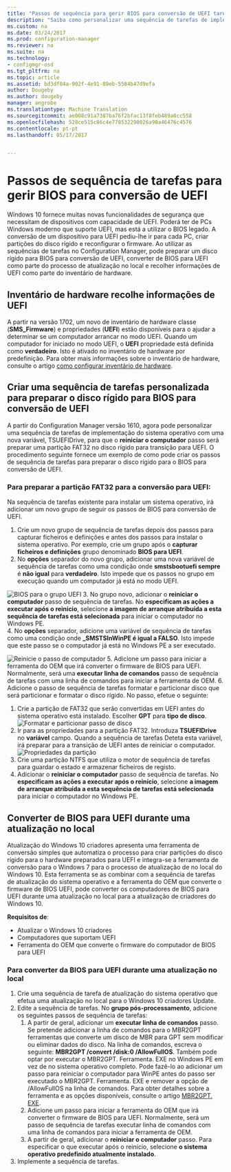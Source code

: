 ```yaml
---
title: "Passos de sequência para gerir BIOS para conversão de UEFI tarefas | O Configuration Manager"
description: "Saiba como personalizar uma sequência de tarefas de implementação do sistema operativo para preparar uma partição FAT32 para transição para UEFI."
ms.custom: na
ms.date: 03/24/2017
ms.prod: configuration-manager
ms.reviewer: na
ms.suite: na
ms.technology:
- configmgr-osd
ms.tgt_pltfrm: na
ms.topic: article
ms.assetid: bd3df04a-902f-4e91-89eb-5584b47d9efa
author: Dougeby
ms.author: dougeby
manager: angrobe
ms.translationtype: Machine Translation
ms.sourcegitcommit: ae008c91a7387ba76f2bfac13f8feb489a0cc558
ms.openlocfilehash: 528ce515c86c4e778532290026a90a46476c4576
ms.contentlocale: pt-pt
ms.lasthandoff: 05/17/2017


---
```

# <a name="task-sequence-steps-to-manage-bios-to-uefi-conversion"></a>Passos de sequência de tarefas para gerir BIOS para conversão de UEFI
Windows 10 fornece muitas novas funcionalidades de segurança que necessitam de dispositivos com capacidade de UEFI. Poderá ter de PCs Windows moderno que suporte UEFI, mas está a utilizar o BIOS legado. A conversão de um dispositivo para UEFI pediu-lhe ir para cada PC, criar partições do disco rígido e reconfigurar o firmware. Ao utilizar as sequências de tarefas no Configuration Manager, pode preparar um disco rígido para BIOS para conversão de UEFI, converter de BIOS para UEFI como parte do processo de atualização no local e recolher informações de UEFI como parte do inventário de hardware.

## <a name="hardware-inventory-collects-uefi-information"></a>Inventário de hardware recolhe informações de UEFI
A partir na versão 1702, um novo de inventário de hardware classe (**SMS_Firmware**) e propriedades (**UEFI**) estão disponíveis para o ajudar a determinar se um computador arrancar no modo UEFI. Quando um computador for iniciado no modo UEFI, o **UEFI** propriedade está definida como **verdadeiro**. Isto é ativado no inventário de hardware por predefinição. Para obter mais informações sobre o inventário de hardware, consulte o artigo [como configurar inventário de hardware](/sccm/core/clients/manage/inventory/configure-hardware-inventory).

## <a name="create-a-custom-task-sequence-to-prepare-the-hard-drive-for-bios-to-uefi-conversion"></a>Criar uma sequência de tarefas personalizada para preparar o disco rígido para BIOS para conversão de UEFI
A partir do Configuration Manager versão 1610, agora pode personalizar uma sequência de tarefas de implementação do sistema operativo com uma nova variável, TSUEFIDrive, para que o **reiniciar o computador** passo será preparar uma partição FAT32 no disco rígido para transição para UEFI. O procedimento seguinte fornece um exemplo de como pode criar os passos de sequência de tarefas para preparar o disco rígido para o BIOS para conversão de UEFI.

### <a name="to-prepare-the-fat32-partition-for-the-conversion-to-uefi"></a>Para preparar a partição FAT32 para a conversão para UEFI:
Na sequência de tarefas existente para instalar um sistema operativo, irá adicionar um novo grupo de seguir os passos de BIOS para conversão de UEFI.

1. Crie um novo grupo de sequência de tarefas depois dos passos para capturar ficheiros e definições e antes dos passos para instalar o sistema operativo. Por exemplo, crie um grupo após o **capturar ficheiros e definições** grupo denominado **BIOS para UEFI**.
2. No **opções** separador do novo grupo, adicionar uma nova variável de sequência de tarefas como uma condição onde **smstsbootuefi sempre** é **não igual** para **verdadeiro**. Isto impede que os passos no grupo em execução quando um computador já está no modo UEFI.

  ![BIOS para o grupo UEFI](../../core/get-started/media/BIOS-to-UEFI-group.png)
3. No grupo novo, adicionar o **reiniciar o computador** passo de sequência de tarefas. No **especificam as ações a executar após o reinício**, selecione **a imagem de arranque atribuída a esta sequência de tarefas está selecionada** para iniciar o computador no Windows PE.  
4. No **opções** separador, adicione uma variável de sequência de tarefas como uma condição onde **_SMSTSInWinPE é igual a FALSO**. Isto impede que este passo se o computador já está no Windows PE a ser executado.

  ![Reinicie o passo de computador](../../core/get-started/media/restart-in-windows-pe.png)
5. Adicione um passo para iniciar a ferramenta do OEM que irá converter o firmware de BIOS para UEFI. Normalmente, será uma **executar linha de comandos** passo de sequência de tarefas com uma linha de comandos para iniciar a ferramenta de OEM.
6. Adicione o passo de sequência de tarefas formatar e particionar disco que será particionar e formatar o disco rígido. No passo, efetue o seguinte:
  1. Crie a partição de FAT32 que serão convertidas em UEFI antes do sistema operativo está instalado. Escolher **GPT** para **tipo de disco**.
    ![Formatar e particionar passo de disco](../media/format-and-partition-disk.png)
  2. Ir para as propriedades para a partição FAT32. Introduza **TSUEFIDrive** no **variável** campo. Quando a sequência de tarefas Deteta esta variável, irá preparar para a transição de UEFI antes de reiniciar o computador.
    ![Propriedades da partição](../../core/get-started/media/partition-properties.png)
  3. Crie uma partição NTFS que utiliza o motor de sequência de tarefas para guardar o estado e armazenar ficheiros de registo.
7. Adicionar o **reiniciar o computador** passo de sequência de tarefas. No **especificam as ações a executar após o reinício**, selecione **a imagem de arranque atribuída a esta sequência de tarefas está selecionada** para iniciar o computador no Windows PE.  

## <a name="convert-from-bios-to-uefi-during-an-in-place-upgrade"></a>Converter de BIOS para UEFI durante uma atualização no local
Atualização do Windows 10 criadores apresenta uma ferramenta de conversão simples que automatiza o processo para criar partições do disco rígido para o hardware preparados para UEFI e integra-se a ferramenta de conversão para o Windows 7 para o processo de atualização de no local do Windows 10. Esta ferramenta se as combinar com a sequência de tarefas de atualização do sistema operativo e a ferramenta do OEM que converte o firmware de BIOS UEFI, pode converter os computadores de BIOS para UEFI durante uma atualização no local para a atualização de criadores do Windows 10.

**Requisitos de**:
- Atualizar o Windows 10 criadores
- Computadores que suportam UEFI
- Ferramenta do OEM que converte o firmware do computador de BIOS para UEFI

### <a name="to-convert-from-bios-to-uefi-during-an-in-place-upgrade"></a>Para converter da BIOS para UEFI durante uma atualização no local
1. Crie uma sequência de tarefa de atualização do sistema operativo que efetua uma atualização no local para o Windows 10 criadores Update.
2. Edite a sequência de tarefas. No **grupo pós-processamento**, adicione os seguintes passos de sequência de tarefas:
   1. A partir de geral, adicionar um **executar linha de comandos** passo. Se pretende adicionar a linha de comandos para o MBR2GPT ferramentas que converte um disco de MBR para GPT sem modificar ou eliminar dados do disco. Na linha de comandos, escreva o seguinte:  **MBR2GPT /convert /disk:0 /AllowFullOS**. Também pode optar por executar o MBR2GPT. Ferramenta. EXE no Windows PE em vez de no sistema operativo completo. Pode fazê-lo ao adicionar um passo para reiniciar o computador para WinPE antes do passo ser executado o MBR2GPT. Ferramenta. EXE e remover a opção de /AllowFullOS na linha de comandos. Para obter detalhes sobre a ferramenta e as opções disponíveis, consulte o artigo [MBR2GPT. EXE](https://technet.microsoft.com/itpro/windows/deploy/mbr-to-gpt).
   2. Adicione um passo para iniciar a ferramenta do OEM que irá converter o firmware de BIOS para UEFI. Normalmente, será um passo de sequência de tarefas executar linha de comandos com uma linha de comandos para iniciar a ferramenta de OEM.
   3. A partir de geral, adicionar o **reiniciar o computador** passo. Para especificar o que executar após o reinício, selecione **o sistema operativo predefinido atualmente instalado**.
3. Implemente a sequência de tarefas.

